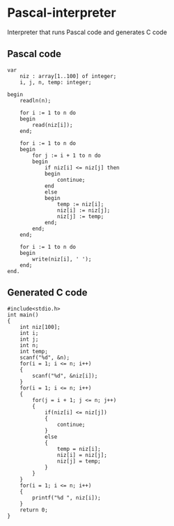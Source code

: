 # Pascal-interpreter
Interpreter that runs Pascal code and generates C code

## Pascal code

    var
        niz : array[1..100] of integer;
        i, j, n, temp: integer;

    begin
        readln(n);

        for i := 1 to n do
        begin
            read(niz[i]);
        end;

        for i := 1 to n do
        begin
            for j := i + 1 to n do
            begin
                if niz[i] <= niz[j] then
                begin
                    continue;
                end
                else
                begin
                    temp := niz[i];
                    niz[i] := niz[j];
                    niz[j] := temp;
                end;
            end;
        end;

        for i := 1 to n do
        begin
            write(niz[i], ' ');
        end;
    end.

## Generated C code
    
    #include<stdio.h>
    int main()
    {
        int niz[100];
        int i;
        int j;
        int n;
        int temp;
        scanf("%d", &n);
        for(i = 1; i <= n; i++)
        {
            scanf("%d", &niz[i]);
        }
        for(i = 1; i <= n; i++)
        {
            for(j = i + 1; j <= n; j++)
            {
                if(niz[i] <= niz[j])
                {
                    continue;
                }
                else
                {
                    temp = niz[i];
                    niz[i] = niz[j];
                    niz[j] = temp;
                }
            }
        }
        for(i = 1; i <= n; i++)
        {
            printf("%d ", niz[i]);
        }
        return 0;
    }
